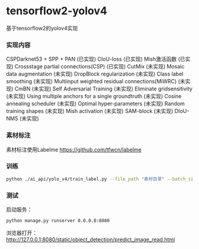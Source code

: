 # tensorflow2-yolov4

基于tensorflow2的yolov4实现

### 实现内容

CSPDarknet53 + SPP + PAN (已实现)
CIoU-loss (已实现)
Mish激活函数 (已实现)
Crossstage partial connections(CSP) (已实现)
CutMix (未实现)
Mosaic data augmentation (未实现)
DropBlock regularization (未实现)
Class label smoothing (未实现)
Multiinput weighted residual connections(MiWRC) (未实现)
CmBN (未实现)
Self Adversarial Training (未实现)
Eliminate gridsensitivity (未实现)
Using multiple anchors for a single groundtruth (未实现)
Cosine annealing scheduler (未实现)
Optimal hyper-parameters (未实现)
Random training shapes (未实现)
Mish activation (未实现)
SAM-block (未实现)
DIoU-NMS (未实现)

### 素材标注

素材标注使用Labelme
https://github.com/tfwcn/labelme

### 训练

```bash
python ./ai_api/yolo_v4/train_label.py --file_path "素材目录" --batch_size 8
```

### 测试

启动服务：
```bash
python manage.py runserver 0.0.0.0:8080
```

浏览器打开：http://127.0.0.1:8080/static/object_detection/predict_image_read.html